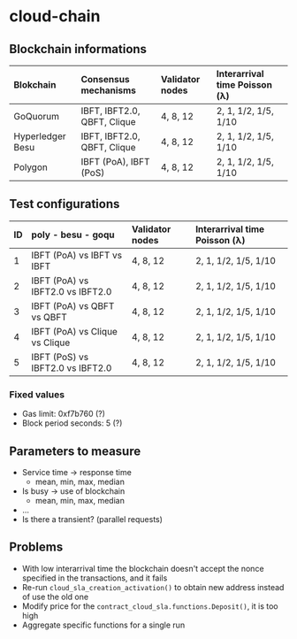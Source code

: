 # cloud-chain

## Blockchain informations

| Blokchain | Consensus mechanisms        | Validator nodes | Interarrival time Poisson (λ) |
| :--- |:----------------------------| :--- | :--- |
| GoQuorum | IBFT, IBFT2.0, QBFT, Clique | 4, 8, 12 | 2, 1, 1/2, 1/5, 1/10 |
| Hyperledger Besu | IBFT, IBFT2.0, QBFT, Clique | 4, 8, 12 | 2, 1, 1/2, 1/5, 1/10 |
| Polygon | IBFT (PoA), IBFT (PoS)      | 4, 8, 12 | 2, 1, 1/2, 1/5, 1/10 |

## Test configurations

| ID | poly - besu - goqu                    | Validator nodes | Interarrival time Poisson (λ) |
| :--- |:--------------------------------------| :--- | :--- |
| 1 | IBFT (PoA) vs IBFT vs IBFT            | 4, 8, 12 | 2, 1, 1/2, 1/5, 1/10 |
| 2 | IBFT (PoA) vs IBFT2.0 vs IBFT2.0      | 4, 8, 12 | 2, 1, 1/2, 1/5, 1/10 |
| 3 | IBFT (PoA) vs QBFT vs QBFT                  | 4, 8, 12 | 2, 1, 1/2, 1/5, 1/10 |
| 4 | IBFT (PoA) vs Clique vs Clique              | 4, 8, 12 | 2, 1, 1/2, 1/5, 1/10 |
| 5 | IBFT (PoS) vs IBFT2.0 vs IBFT2.0      | 4, 8, 12 | 2, 1, 1/2, 1/5, 1/10 |

### Fixed values
- Gas limit: 0xf7b760 (?)
- Block period seconds: 5 (?)

## Parameters to measure

- Service time -> response time
  - mean, min, max, median
- Is busy -> use of blockchain
  - mean, min, max, median
- ...
- Is there a transient? (parallel requests)

## Problems

 - With low interarrival time the blockchain doesn't accept the nonce specified in the transactions, and it fails
 - Re-run `cloud_sla_creation_activation()` to obtain new address instead of use the old one
 - Modify price for the `contract_cloud_sla.functions.Deposit()`, it is too high
 - Aggregate specific functions for a single run